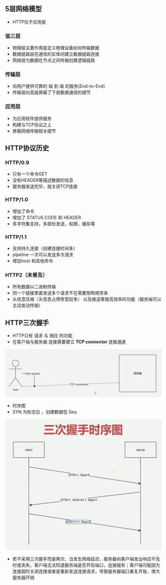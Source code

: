 ## 5层网络模型

-   HTTP位于应用层

### 低三层

-   物理层主要作用是定义物理设备如何传输数据
-   数据链路层在通信的实体间建立数据链路连接
-   网络层为数据在节点之间传输创建逻辑链路

### 传输层

-   向用户提供可靠的 端 到 端 的服务(End-to-End)
-   传输层向高层屏蔽了下层数据通信的细节

### 应用层

-   为应用软件提供服务
-   构建与TCP协议之上
-   屏蔽网络传输相关细节



## HTTP协议历史

### HTTP/0.9

-   只有一个命令GET
-   没有HEADER等描述数据的信息
-   服务器发送完毕，就关闭TCP连接

### HTTP/1.0

-   增加了命令
-   增加了 STATUS CODE  和  HEADER
-   多字符集支持，多部份发送，权限，缓存等

### HTTP/1.1

-   支持持久连接（创建连接时间多）
-   pipeline  一次可以发送多次请求
-   增加host 和其他命令

### HTTP2（未普及）

-   所有数据以二进制传输
-   同一个链接里面发送多个请求不在需要按照顺序来
-   头信息压缩（头信息占用带宽较多） 以及推送等提高效率的功能（服务端可以主动发动传输）

## HTTP三次握手

-   HTTP只有 请求 与 相应 的功能
-   在客户端与服务器 连接需要建立 **TCP connector**  连接通道

![2](photo/2.jpg)

-   时序图
-   SYN 为标志位 ，创建数据包    Seq

![2](photo/3.jpg)

-   若不采用三次握手而是两次，当发生网络延迟，服务器向客户端发出响应不及时或丢失，客户端无法知道服务端是否开启端口，连接服务；客户端可能因为连接超时关闭连接或者是重新发送连接请求，导致服务器端口重复开放，增大服务器开销